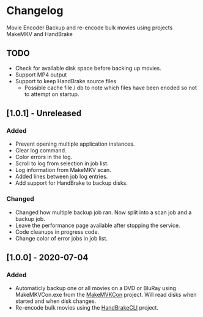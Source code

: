 # Changelog
Movie Encoder
Backup and re-encode bulk movies using projects MakeMKV and HandBrake

## TODO
- Check for available disk space before backing up movies.
- Support MP4 output
- Support to keep HandBrake source files
  - Possible cache file / db to note which files have been enoded so not to attempt on startup.

## [1.0.1] - Unreleased
### Added
- Prevent opening multiple application instances.
- Clear log command.
- Color errors in the log.
- Scroll to log from selection in job list.
- Log information from MakeMKV scan.
- Added lines between job log entries.
- Add support for HandBrake to backup disks.

### Changed
- Changed how multiple backup job ran. Now split into a scan job and a backup job.
- Leave the performance page available after stopping the service.
- Code cleanups in progress code.
- Change color of error jobs in job list.

## [1.0.0] - 2020-07-04
### Added
- Automaticly backup one or all movies on a DVD or BluRay using MakeMKVCon.exe from the [MakeMVKCon](https://www.makemkv.com) project. 
  Will read disks when started and when disk changes.
- Re-encode bulk movies using the [HandBrakeCLI](https://handbrake.fr/) project.
